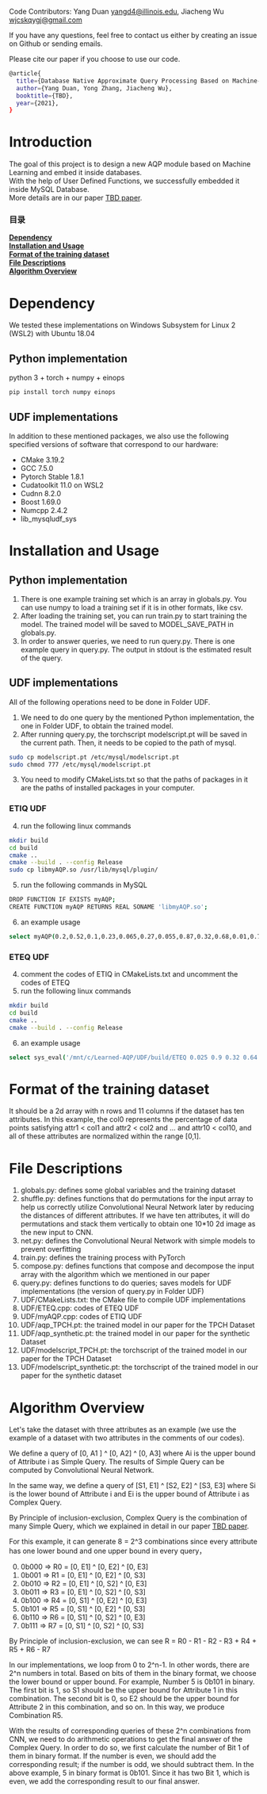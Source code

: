 Code Contributors: Yang Duan yangd4@illinois.edu, Jiacheng Wu wjcskqygj@gmail.com

If you have any questions, feel free to contact us either by creating an issue on Github or sending emails. 

Please cite our paper if you choose to use our code.
```bash
@article{
  title={Database Native Approximate Query Processing Based on Machine-Learning},
  author={Yang Duan, Yong Zhang, Jiacheng Wu},
  booktitle={TBD},
  year={2021},
}
```

# Introduction

The goal of this project is to design a new AQP module based on Machine Learning and embed it inside databases.     
With the help of User Defined Functions, we successfully embedded it inside MySQL Database.          
More details are in our paper [TBD paper](https://TBD).      
   
### 目录
**[Dependency](#Dependency)**<br>
**[Installation and Usage](#Installation-and-Usage)**<br>
**[Format of the training dataset](#Format-of-the-training-dataset)**<br>
**[File Descriptions](#File-Descriptions)**<br>
**[Algorithm Overview](#Algorithm-Overview)**<br>


# Dependency
We tested these implementations on Windows Subsystem for Linux 2 (WSL2) with Ubuntu 18.04

## Python implementation
python 3 + torch + numpy + einops

```bash
pip install torch numpy einops 
```

## UDF implementations
In addition to these mentioned packages, we also use the following specified versions of software that correspond to our hardware:     
- CMake 3.19.2
- GCC 7.5.0
- Pytorch Stable 1.8.1
- Cudatoolkit 11.0 on WSL2
- Cudnn 8.2.0
- Boost 1.69.0
- Numcpp 2.4.2
- lib_mysqludf_sys

# Installation and Usage

## Python implementation

1. There is one example training set which is an array in globals.py.  You can use numpy to load a training set if it is in other formats, like csv.
2. After loading the training set, you can run train.py to start training the model. The trained model will be saved to MODEL_SAVE_PATH in globals.py.
3. In order to answer queries, we need to run query.py. There is one example query in query.py. The output in stdout is the estimated result of the query.

## UDF implementations   
All of the following operations need to be done in Folder UDF. 
1. We need to do one query by the mentioned Python implementation, the one in Folder UDF, to obtain the trained model. 
2. After running query.py, the torchscript modelscript.pt will be saved in the current path. Then, it needs to be copied to the path of mysql.
```bash
sudo cp modelscript.pt /etc/mysql/modelscript.pt
sudo chmod 777 /etc/mysql/modelscript.pt
```
3. You need to modify CMakeLists.txt so that the paths of packages in it are the paths of installed packages in your computer.

### ETIQ UDF
4. run the following linux commands
```bash
mkdir build
cd build
cmake ..
cmake --build . --config Release
sudo cp libmyAQP.so /usr/lib/mysql/plugin/
```
5. run the following commands in MySQL
```bash
DROP FUNCTION IF EXISTS myAQP;
CREATE FUNCTION myAQP RETURNS REAL SONAME 'libmyAQP.so';
```
6. an example usage
```bash
select myAQP(0.2,0.52,0.1,0.23,0.065,0.27,0.055,0.87,0.32,0.68,0.01,0.78,0.27,0.83,0.005,0.35,0.03,0.08,0.46,0.99);
```
### ETEQ UDF
4. comment the codes of ETIQ in CMakeLists.txt and uncomment the codes of ETEQ
5. run the following linux commands
```bash
mkdir build
cd build
cmake ..
cmake --build . --config Release
```
6. an example usage
```bash
select sys_eval('/mnt/c/Learned-AQP/UDF/build/ETEQ 0.025 0.9 0.32 0.64 0.15 0.87 0.035 0.46 0.23 0.65 0.19 0.87 0.4 0.96 0.32 0.97 0.065 0.98 0.05 0.33');
```

# Format of the training dataset

It should be a 2d array with n rows and 11 columns if the dataset has ten attributes. In this example, the col0 represents the percentage of data points satisfying attr1 < col1 and attr2 < col2 and ... and attr10 < col10, and all of these attributes are normalized within the range [0,1].


# File Descriptions

1. globals.py: defines some global variables and the training dataset
2. shuffle.py: defines functions that do permutations for the input array to help us correctly utilize Convolutional Neural Network later by reducing the distances of different attributes. If we have ten attributes, it will do permutations and stack them vertically to obtain one 10*10 2d image as the new input to CNN.
3. net.py: defines the Convolutional Neural Network with simple models to prevent overfitting
4. train.py: defines the training process with PyTorch
5. compose.py: defines functions that compose and decompose the input array with the algorithm which we mentioned in our paper
6. query.py: defines functions to do queries; saves models for UDF implementations (the version of query.py in Folder UDF)
7. UDF/CMakeLists.txt: the CMake file to compile UDF implementations
8. UDF/ETEQ.cpp: codes of ETEQ UDF
9. UDF/myAQP.cpp: codes of ETIQ UDF
10. UDF/aqp_TPCH.pt: the trained model in our paper for the TPCH Dataset
11. UDF/aqp_synthetic.pt: the trained model in our paper for the synthetic Dataset
12. UDF/modelscript_TPCH.pt: the torchscript of the trained model in our paper for the TPCH Dataset
13. UDF/modelscript_synthetic.pt: the torchscript of the trained model in our paper for the synthetic dataset

# Algorithm Overview

Let's take the dataset with three attributes as an example (we use the example of a dataset with two attributes in the comments of our codes).     

We define a query of [0, A1 ] ^ [0, A2] ^ [0, A3] where Ai is the upper bound of Attribute i as Simple Query. The results of Simple Query can be computed by Convolutional Neural Network.       

In the same way, we define a query of [S1, E1] ^ [S2, E2] ^ [S3, E3] where Si is the lower bound of Attribute i and Ei is the upper bound of Attribute i as Complex Query.    

By Principle of inclusion-exclusion, Complex Query is the combination of many Simple Query, which we explained in detail in our paper [TBD paper](https://TBD).    

For this example, it can generate 8 = 2^3 combinations since every attribute has one lower bound and one upper bound in every query，  

0. 0b000 => R0 = [0, E1] ^ [0, E2] ^ [0, E3]
1. 0b001 => R1 = [0, E1] ^ [0, E2] ^ [0, S3]
2. 0b010 => R2 = [0, E1] ^ [0, S2] ^ [0, E3]
3. 0b011 => R3 = [0, E1] ^ [0, S2] ^ [0, S3]
4. 0b100 => R4 = [0, S1] ^ [0, E2] ^ [0, E3]
5. 0b101 => R5 = [0, S1] ^ [0, E2] ^ [0, S3]
6. 0b110 => R6 = [0, S1] ^ [0, S2] ^ [0, E3]
7. 0b111 => R7 = [0, S1] ^ [0, S2] ^ [0, S3]

By Principle of inclusion-exclusion, we can see R = R0 - R1 - R2 - R3 + R4 + R5 + R6 - R7        

In our implementations, we loop from 0 to 2^n-1. In other words, there are 2^n numbers in total. Based on bits of them in the binary format, we choose the lower bound or upper bound. For example, Number 5 is 0b101 in binary. The first bit is 1, so S1 should be the upper bound for Attribute 1 in this combination. The second bit is 0, so E2 should be the upper bound for Attribute 2 in this combination, and so on. In this way, we produce Combination R5.     

With the results of corresponding queries of these 2^n combinations from CNN, we need to do arithmetic operations to get the final answer of the Complex Query. In order to do so, we first calculate the number of Bit 1 of them in binary format. If the number is even, we should add the corresponding result; if the number is odd, we should subtract them. In the above example, 5 in binary format is 0b101. Since it has two Bit 1, which is even, we add the corresponding result to our final answer.

